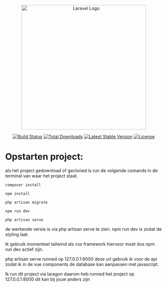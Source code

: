 <p align="center"><a href="https://laravel.com" target="_blank"><img src="https://raw.githubusercontent.com/laravel/art/master/logo-lockup/5%20SVG/2%20CMYK/1%20Full%20Color/laravel-logolockup-cmyk-red.svg" width="400" alt="Laravel Logo"></a></p>

<p align="center">
<a href="https://github.com/laravel/framework/actions"><img src="https://github.com/laravel/framework/workflows/tests/badge.svg" alt="Build Status"></a>
<a href="https://packagist.org/packages/laravel/framework"><img src="https://img.shields.io/packagist/dt/laravel/framework" alt="Total Downloads"></a>
<a href="https://packagist.org/packages/laravel/framework"><img src="https://img.shields.io/packagist/v/laravel/framework" alt="Latest Stable Version"></a>
<a href="https://packagist.org/packages/laravel/framework"><img src="https://img.shields.io/packagist/l/laravel/framework" alt="License"></a>
</p>

<h1>Opstarten project: </h1>
<p>als het project gedownload of gecloned is run de volgende comands in de terminal van waar het project staat.</p>

	composer install
	
	npm install 

    php artisan migrate
     
	npm run dev
	
	php artisan serve
	



<p>

de werkende versie is via php artisan serve te zien. npm run dev is zodat de styling laat. 

Ik gebruik momenteel tailwind als css framework hiervoor moet dus npm run dev actief zijn.

php artisan serve runned op 127.0.0.1:8000 deze url gebruik ik voor de api zodat ik in de vue components de database kan aanpassen met javascript. 

Ik run dit project via laragon daarom heb runned het project op 127.0.0.1:8000 dit kan bij jouw anders zijn  
</p>
